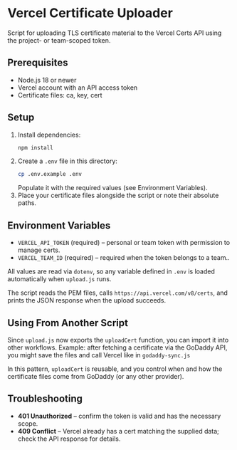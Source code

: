 # Vercel Certificate Uploader

Script for uploading TLS certificate material to the Vercel Certs API using the project- or team-scoped token.

## Prerequisites
- Node.js 18 or newer
- Vercel account with an API access token
- Certificate files: ca, key, cert

## Setup
1. Install dependencies:
   ```bash
   npm install
   ```
2. Create a `.env` file in this directory:
   ```bash
   cp .env.example .env
   ```
   Populate it with the required values (see Environment Variables).
3. Place your certificate files alongside the script or note their absolute paths.

## Environment Variables
- `VERCEL_API_TOKEN` (required) – personal or team token with permission to manage certs.
- `VERCEL_TEAM_ID` (required) – required when the token belongs to a team..

All values are read via `dotenv`, so any variable defined in `.env` is loaded automatically when `upload.js` runs.


The script reads the PEM files, calls `https://api.vercel.com/v8/certs`, and prints the JSON response when the upload succeeds.

## Using From Another Script
Since `upload.js` now exports the `uploadCert` function, you can import it into other workflows. Example: after fetching a certificate via the GoDaddy API, you might save the files and call Vercel like in `godaddy-sync.js`

In this pattern, `uploadCert` is reusable, and you control when and how the certificate files come from GoDaddy (or any other provider).

## Troubleshooting
- **401 Unauthorized** – confirm the token is valid and has the necessary scope.
- **409 Conflict** – Vercel already has a cert matching the supplied data; check the API response for details.

